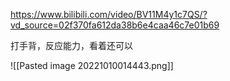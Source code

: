 https://www.bilibili.com/video/BV11M4y1c7QS/?vd_source=02f370fa612da38b6e4caa46c7e01b69

打手背，反应能力，看着还可以


![[Pasted image 20221010014443.png]]